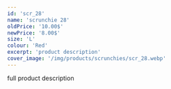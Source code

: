 ```yaml
---
id: 'scr_28'
name: 'scrunchie 28'
oldPrice: '10.00$'
newPrice: '8.00$'
size: 'L'
colour: 'Red'
excerpt: 'product description'
cover_image: '/img/products/scrunchies/scr_28.webp'
---
```

full product description
